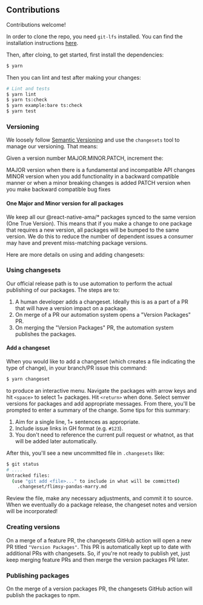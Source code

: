 ## Contributions

Contributions welcome!

In order to clone the repo, you need `git-lfs` installed. You can find the installation instructions [here](https://git-lfs.github.com/).

Then, after cloing, to get started, first install the dependencies:

```sh
$ yarn
```

Then you can lint and test after making your changes:

```sh
# Lint and tests
$ yarn lint
$ yarn ts:check
$ yarn example:bare ts:check
$ yarn test

```

### Versioning

We loosely follow [Semantic Versioning](https://semver.org/) and use the `changesets` tool to manage our versioning. That means:

Given a version number MAJOR.MINOR.PATCH, increment the:

MAJOR version when there is a fundamental and incompatible API changes
MINOR version when you add functionality in a backward compatible manner or when a minor breaking changes is added
PATCH version when you make backward compatible bug fixes

#### One Major and Minor version for all packages

We keep all our @react-native-ama/\* packages synced to the same version (One True Version). This means that if you make a change to one package that requires a new version, all packages will be bumped to the same version. We do this to reduce the number of dependent issues a consumer may have and prevent miss-matching package versions.

Here are more details on using and adding changesets:

### Using changesets

Our official release path is to use automation to perform the actual publishing of our packages. The steps are to:

1. A human developer adds a changeset. Ideally this is as a part of a PR that will have a version impact on a package.
2. On merge of a PR our automation system opens a "Version Packages" PR.
3. On merging the "Version Packages" PR, the automation system publishes the packages.

#### Add a changeset

When you would like to add a changeset (which creates a file indicating the type of change), in your branch/PR issue this command:

```sh
$ yarn changeset
```

to produce an interactive menu. Navigate the packages with arrow keys and hit `<space>` to select 1+ packages. Hit `<return>` when done. Select semver versions for packages and add appropriate messages. From there, you'll be prompted to enter a summary of the change. Some tips for this summary:

1. Aim for a single line, 1+ sentences as appropriate.
2. Include issue links in GH format (e.g. `#123`).
3. You don't need to reference the current pull request or whatnot, as that will be added later automatically.

After this, you'll see a new uncommitted file in `.changesets` like:

```sh
$ git status
# ....
Untracked files:
  (use "git add <file>..." to include in what will be committed)
	.changeset/flimsy-pandas-marry.md
```

Review the file, make any necessary adjustments, and commit it to source. When we eventually do a package release, the changeset notes and version will be incorporated!

### Creating versions

On a merge of a feature PR, the changesets GitHub action will open a new PR titled `"Version Packages"`. This PR is automatically kept up to date with additional PRs with changesets. So, if you're not ready to publish yet, just keep merging feature PRs and then merge the version packages PR later.

### Publishing packages

On the merge of a version packages PR, the changesets GitHub action will publish the packages to npm.
